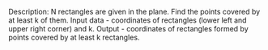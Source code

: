 Description: 
N rectangles are given in the plane. 
Find the points covered by at least k of them. 
Input data - coordinates of rectangles (lower left and upper right corner) and k.
Output - coordinates of rectangles formed by points covered by at least k rectangles.
